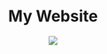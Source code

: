 <div align="center">
    <h1>My Website</h1>
    <img src="https://github.com/chazzox/chazzox.github.io/actions/workflows/main.yml/badge.svg"/>
</div>
